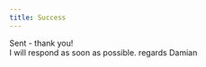 ```yaml
---
title: Success
---
```


Sent - thank you! <br />
I will respond as soon as possible.
regards
Damian
